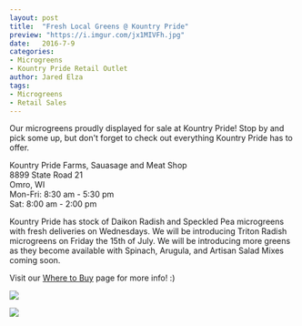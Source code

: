 ```yaml
---
layout: post
title:  "Fresh Local Greens @ Kountry Pride"
preview: "https://i.imgur.com/jx1MIVFh.jpg"
date:   2016-7-9
categories:
- Microgreens
- Kountry Pride Retail Outlet
author: Jared Elza
tags: 
- Microgreens
- Retail Sales
---
```


Our microgreens proudly displayed for sale at Kountry Pride! Stop by and pick some up, but don't forget to check out everything Kountry Pride has to offer.

Kountry Pride Farms, Sauasage and Meat Shop  
8899 State Road 21  
Omro, WI  
Mon-Fri:	8:30 am - 5:30 pm  
Sat:	8:00 am - 2:00 pm   

Kountry Pride has stock of Daikon Radish and Speckled Pea microgreens with fresh deliveries on Wednesdays. We will be introducing Triton Radish microgreens on Friday the 15th of July. We will be introducing more greens as they become available with Spinach, Arugula, and Artisan Salad Mixes coming soon. 

Visit our [Where to Buy](http://elzahomestead.com/order/) page for more info! :)

[![](https://i.imgur.com/jx1MIVFh.jpg)](https://i.imgur.com/jx1MIVF.jpg)

[![](https://i.imgur.com/tk9S7Hxh.jpg)](https://i.imgur.com/tk9S7Hx.jpg)